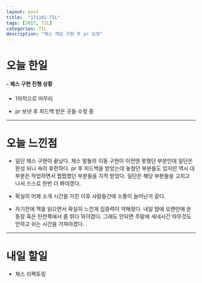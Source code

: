 ```yaml
---
layout: post
title:  "171102-TIL"
tags: [2017, TIL]
categories: TIL
description: "체스 게임 구현 후 pr 요청"
---
```


오늘 한일
========

#### - 체스 구현 진행 상황

  - 1차적으로 마무리

  - pr 보낸 후 피드백 받은 곳들 수정 중

---

오늘 느낀점
==========

- 일단 체스 구현이 끝났다. 체스 말들의 이동 구현이 이전엔 못했던 부분인데 일단은 완성 되니 속이 후련하다. pr 후 피드백을 받았는데 놓쳤던 부분들도 있지만 역시 대부분은 작업하면서 찝찝했던 부분들을 지적 받았다. 일단은 해당 부분들을 고치고 나서 스스로 한번 더 봐야겠다.

- 확실히 어제 소개 시간을 가진 이후 사람들간에 소통이 늘어난거 같다.

- 자기전에 책을 읽으면서 확실히 느낀게 집중력이 약해졌다. 내일 밤에 오랜만에 운동장 혹은 탄천쪽에서 좀 뛰다 와야겠다. 그래도 안되면 주말에 세네시간 아무것도 안하고 쉬는 시간을 가져야겠다.

---

내일 할일
=========

- 체스 리팩토링
